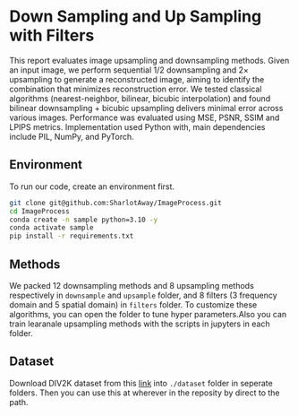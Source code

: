# Down Sampling and Up Sampling with Filters

This report evaluates image upsampling and downsampling methods. Given an input image, we perform sequential 1/2 downsampling and 2× upsampling to generate a reconstructed image, aiming to identify the combination that minimizes reconstruction error. We tested classical algorithms (nearest-neighbor, bilinear, bicubic interpolation) and found bilinear downsampling + bicubic upsampling delivers minimal error across various images. Performance was evaluated using MSE, PSNR, SSIM and LPIPS metrics. Implementation used Python with, main dependencies include PIL, NumPy, and PyTorch.

## Environment
To run our code, create an environment first.

```bash
git clone git@github.com:SharlotAway/ImageProcess.git
cd ImageProcess
conda create -n sample python=3.10 -y
conda activate sample
pip install -r requirements.txt
```

## Methods
We packed 12 downsampling methods and 8 upsampling methods respectively in `downsample` and `upsample` folder, and 8 filters (3 frequency domain and 5 spatial domain) in `filters` folder. To customize these algorithms, you can open the folder to tune hyper parameters.Also you can train learanale upsampling methods with the scripts in jupyters in each folder.

## Dataset
Download DIV2K dataset from this [link](https://data.vision.ee.ethz.ch/cvl/DIV2K/) into `./dataset` folder in seperate folders. Then you can use this at wherever in the reposity by direct to the path.
